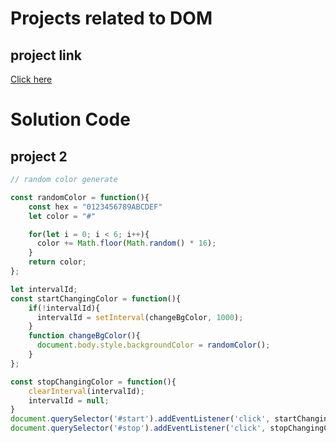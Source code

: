 # Projects related to DOM

## project link
[Click here](https://codesandbox.io/s/random-background-color-changer-forked-9f2xks)

# Solution Code

## project 2

```javascript
// random color generate

const randomColor = function(){
    const hex = "0123456789ABCDEF"
    let color = "#"

    for(let i = 0; i < 6; i++){
      color += Math.floor(Math.random() * 16);
    } 
    return color;
};

let intervalId;
const startChangingColor = function(){
    if(!intervalId){
      intervalId = setInterval(changeBgColor, 1000);
    }
    function changeBgColor(){
      document.body.style.backgroundColor = randomColor();
    }
};

const stopChangingColor = function(){
    clearInterval(intervalId);
    intervalId = null;
}
document.querySelector('#start').addEventListener('click', startChangingColor)
document.querySelector('#stop').addEventListener('click', stopChangingColor);
```